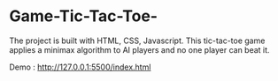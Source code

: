 # Game-Tic-Tac-Toe-
The project is built with HTML, CSS, Javascript. This tic-tac-toe game applies a minimax algorithm to AI players and no one player can beat it.

Demo :  http://127.0.0.1:5500/index.html
